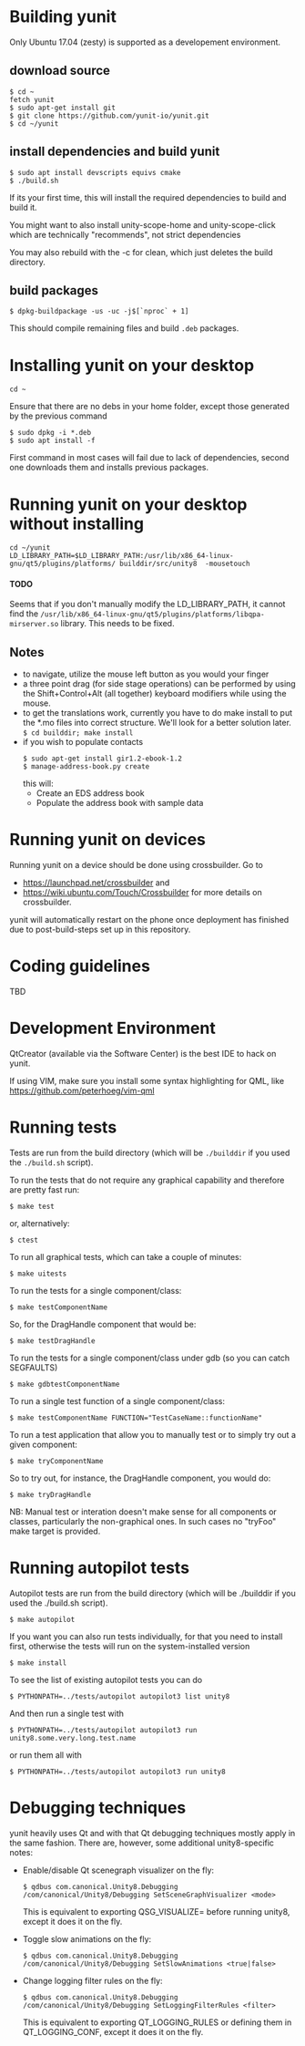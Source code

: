 Building yunit
==============

Only Ubuntu 17.04 (zesty) is supported as a developement environment.

download source
---------------
  ```
  $ cd ~
  fetch yunit
  $ sudo apt-get install git
  $ git clone https://github.com/yunit-io/yunit.git
  $ cd ~/yunit
  ```

install dependencies and build yunit
------------------------------------
  ```
  $ sudo apt install devscripts equivs cmake
  $ ./build.sh
  ```

  If its your first time, this will install the required dependencies to build and
  build it.

  You might want to also install unity-scope-home and unity-scope-click which
  are technically "recommends", not strict dependencies

You may also rebuild with the -c for clean, which just deletes the build
directory.

build packages
--------------
  ```
  $ dpkg-buildpackage -us -uc -j$[`nproc` + 1]
  ```
This should compile remaining files and build `.deb` packages.

Installing yunit on your desktop
================================
  ```
  cd ~
  ```
  Ensure that there are no debs in your home folder, except those generated by the previous command
  ```
  $ sudo dpkg -i *.deb
  $ sudo apt install -f
  ```
First command in most cases will fail due to lack of dependencies, second one downloads them and installs previous packages.

Running yunit on your desktop without installing
================================================
````
cd ~/yunit
LD_LIBRARY_PATH=$LD_LIBRARY_PATH:/usr/lib/x86_64-linux-gnu/qt5/plugins/platforms/ builddir/src/unity8  -mousetouch
````
#### TODO
Seems that if you don't manually modify the LD_LIBRARY_PATH, it cannot find the `/usr/lib/x86_64-linux-gnu/qt5/plugins/platforms/libqpa-mirserver.so` library. This needs to be fixed.

Notes
-----
- to navigate, utilize the mouse left button as you would your finger
- a three point drag (for side stage operations) can be performed by using
  the Shift+Control+Alt (all together) keyboard modifiers while using the mouse.
- to get the translations work, currently you have to do make install to
  put the *.mo files into correct structure. We'll look for a better solution
  later.
  `$ cd builddir; make install`
- if you wish to populate contacts
  ```
  $ sudo apt-get install gir1.2-ebook-1.2
  $ manage-address-book.py create
  ```
  this will:
    - Create an EDS address book
    - Populate the address book with sample data


Running yunit on devices
============================

Running yunit on a device should be done using crossbuilder.
Go to 
* https://launchpad.net/crossbuilder and
* https://wiki.ubuntu.com/Touch/Crossbuilder 
for more details on crossbuilder.

yunit will automatically restart on the phone once deployment
has finished due to post-build-steps set up in this repository.

Coding guidelines
=================

TBD

Development Environment
=======================

QtCreator (available via the Software Center) is the best IDE to hack on
yunit.

If using VIM, make sure you install some syntax highlighting for QML, like
https://github.com/peterhoeg/vim-qml

Running tests
=============

Tests are run from the build directory (which will be `./builddir` if you used
the `./build.sh` script).

To run the tests that do not require any graphical capability and therefore
are pretty fast run:

`$ make test`

or, alternatively:

`$ ctest`

To run all graphical tests, which can take a couple of minutes:

`$ make uitests`

To run the tests for a single component/class:

`$ make testComponentName`

So, for the DragHandle component that would be:

`$ make testDragHandle`

To run the tests for a single component/class under gdb (so you can catch SEGFAULTS)

`$ make gdbtestComponentName`

To run a single test function of a single component/class:

`$ make testComponentName FUNCTION="TestCaseName::functionName"`

To run a test application that allow you to manually test or to simply try out
a given component:

`$ make tryComponentName`

So to try out, for instance, the DragHandle component, you would do:

`$ make tryDragHandle`

NB: Manual test or interation doesn't make sense for all components or classes,
particularly the non-graphical ones. In such cases no "tryFoo" make target is
provided.

Running autopilot tests
=======================

Autopilot tests are run from the build directory (which will be ./builddir if you used
the ./build.sh script).

`$ make autopilot`

If you want you can also run tests individually, for that you need to install first,
otherwise the tests will run on the system-installed version

`$ make install`

To see the list of existing autopilot tests you can do

`$ PYTHONPATH=../tests/autopilot autopilot3 list unity8`

And then run a single test with

`$ PYTHONPATH=../tests/autopilot autopilot3 run unity8.some.very.long.test.name`

or run them all with

`$ PYTHONPATH=../tests/autopilot autopilot3 run unity8`

Debugging techniques
====================

yunit heavily uses Qt and with that Qt debugging techniques mostly apply in the
same fashion. There are, however, some additional unity8-specific notes:

* Enable/disable Qt scenegraph visualizer on the fly:

  `$ qdbus com.canonical.Unity8.Debugging /com/canonical/Unity8/Debugging SetSceneGraphVisualizer <mode>`

  This is equivalent to exporting QSG_VISUALIZE=<mode> before running unity8, except it does it on the
  fly.

* Toggle slow animations on the fly:

  `$ qdbus com.canonical.Unity8.Debugging /com/canonical/Unity8/Debugging SetSlowAnimations <true|false>`

* Change logging filter rules on the fly:

  `$ qdbus com.canonical.Unity8.Debugging /com/canonical/Unity8/Debugging SetLoggingFilterRules <filter>`

  This is equivalent to exporting QT_LOGGING_RULES or defining them in QT_LOGGING_CONF, except it does
  it on the fly.
